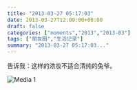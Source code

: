 ```yaml
---
title: "2013-03-27 05:17:03"
date: 2013-03-27T12:00:00+08:00
draft: false
categories: ["moments","2013","2013-03"]
tags: ["朋友圈","生活记录"]
summary: "2013-03-27 05:17:03..."
---
```


告诉我：这样的浓妆不适合清纯的兔爷。

![Media 1](/Moments/photos/2013-03-27/201303270517030.jpg)
